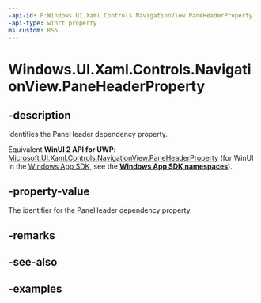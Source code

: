 ```yaml
---
-api-id: P:Windows.UI.Xaml.Controls.NavigationView.PaneHeaderProperty
-api-type: winrt property
ms.custom: RS5
---
```


<!-- Property syntax.
public DependencyProperty PaneHeaderProperty { get; }
-->

# Windows.UI.Xaml.Controls.NavigationView.PaneHeaderProperty

## -description

Identifies the PaneHeader dependency property.

Equivalent **WinUI 2 API for UWP**: [Microsoft.UI.Xaml.Controls.NavigationView.PaneHeaderProperty](/windows/winui/api/microsoft.ui.xaml.controls.navigationview.paneheaderproperty) (for WinUI in the [Windows App SDK](/windows/apps/windows-app-sdk/), see the **[Windows App SDK namespaces](/windows/windows-app-sdk/api/winrt/)**).

## -property-value

The identifier for the PaneHeader dependency property.

## -remarks

## -see-also

## -examples

